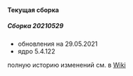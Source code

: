 
#### Текущая сборка
##### Сборка 20210529

* обновления на 29.05.2021
* ядро 5.4.122

полную историю изменений см. в [Wiki](https://github.com/magos-linux/magos-linux/wiki/История)
